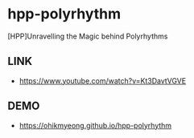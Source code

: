 # hpp-polyrhythm
[HPP]Unravelling the Magic behind Polyrhythms

## LINK 
* https://www.youtube.com/watch?v=Kt3DavtVGVE

## DEMO
* https://ohikmyeong.github.io/hpp-polyrhythm